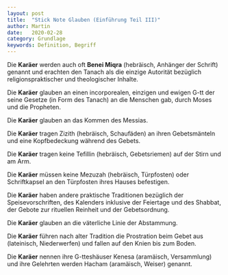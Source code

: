 ```yaml
---
layout: post
title:  "Stick Note Glauben (Einführung Teil III)"
author: Martin
date:   2020-02-28
category: Grundlage
keywords: Definition, Begriff
---
```


Die **Karäer** werden auch oft **Benei Miqra** (hebräisch, Anhänger der Schrift) genannt und erachten den Tanach als die einzige Autorität bezüglich religionspraktischer und theologischer Inhalte.

Die **Karäer** glauben an einen incorporealen, einzigen und ewigen G-tt der seine Gesetze (in Form des Tanach) an die Menschen gab, durch Moses und die Propheten. 

Die **Karäer** glauben an das Kommen des Messias.

Die **Karäer** tragen Zizith (hebräisch, Schaufäden) an ihren Gebetsmänteln und eine Kopfbedeckung während des Gebets.

Die **Karäer** tragen keine Tefillin (hebräisch, Gebetsriemen) auf der Stirn und am Arm.

Die **Karäer** müssen keine Mezuzah (hebräisch, Türpfosten) oder Schriftkapsel an den Türpfosten ihres Hauses befestigen. 

Die **Karäer** haben andere praktische Traditionen bezüglich der Speisevorschriften, des Kalenders inklusive der Feiertage und des Shabbat, der Gebote zur rituellen Reinheit und der Gebetsordnung. 

Die **Karäer** glauben an die väterliche Linie der Abstammung. 

Die **Karäer** führen nach alter Tradition die Prostration beim Gebet aus (lateinisch, Niederwerfen) und fallen auf den Knien bis zum Boden.

Die **Karäer** nennen ihre G-tteshäuser Kenesa (aramäisch, Versammlung) und ihre Gelehrten werden Hacham (aramäisch, Weiser) genannt. 
